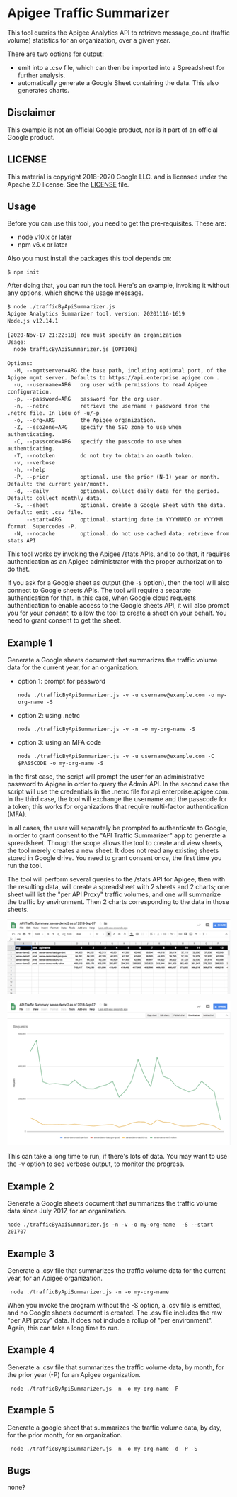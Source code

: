 # Apigee Traffic Summarizer

This tool queries the Apigee Analytics API to retrieve message_count (traffic volume) statistics for an organization, over a given year.

There are two options for output:

- emit into a .csv file, which can then be imported into a Spreadsheet for further analysis.
- automatically generate a Google Sheet containing the data. This also generates charts.

## Disclaimer

This example is not an official Google product, nor is it part of an official Google product.

## LICENSE

This material is copyright 2018-2020 Google LLC.
and is licensed under the Apache 2.0 license. See the [LICENSE](LICENSE) file.

## Usage

Before you can use this tool, you need to get the pre-requisites. These are:
 * node v10.x or later
 * npm v6.x or later

Also you must install the packages this tool depends on:
```
$ npm init
```

After doing that, you can run the tool. Here's an example, invoking it without
any options, which shows the usage message.

```
$ node ./trafficByApiSummarizer.js
Apigee Analytics Summarizer tool, version: 20201116-1619
Node.js v12.14.1

[2020-Nov-17 21:22:18] You must specify an organization
Usage:
  node trafficByApiSummarizer.js [OPTION]

Options:
  -M, --mgmtserver=ARG the base path, including optional port, of the Apigee mgmt server. Defaults to https://api.enterprise.apigee.com .
  -u, --username=ARG   org user with permissions to read Apigee configuration.
  -p, --password=ARG   password for the org user.
  -n, --netrc          retrieve the username + password from the .netrc file. In lieu of -u/-p
  -o, --org=ARG        the Apigee organization.
  -Z, --ssoZone=ARG    specify the SSO zone to use when authenticating.
  -C, --passcode=ARG   specify the passcode to use when authenticating.
  -T, --notoken        do not try to obtain an oauth token.
  -v, --verbose
  -h, --help
  -P, --prior          optional. use the prior (N-1) year or month. Default: the current year/month.
  -d, --daily          optional. collect daily data for the period. Default: collect monthly data.
  -S, --sheet          optional. create a Google Sheet with the data. Default: emit .csv file.
      --start=ARG      optional. starting date in YYYYMMDD or YYYYMM format. Supercedes -P.
  -N, --nocache        optional. do not use cached data; retrieve from stats API
```

This tool works by invoking the Apigee /stats APIs, and to do that, it requires
authentication as an Apigee administrator with the proper authorization to do
that.

If you ask for a Google sheet as output (the `-S` option), then the tool will
also connect to Google sheets APIs. The tool will require a separate
authentication for that.  In this case, when Google cloud requests
authentication to enable access to the Google sheets API, it will also prompt
you for your _consent_, to allow the tool to create a sheet on your behalf. You
need to grant consent to get the sheet.


## Example 1

Generate a Google sheets document that summarizes the traffic volume data for
the current year, for an organization.

* option 1: prompt for password
  ```
  node ./trafficByApiSummarizer.js -v -u username@example.com -o my-org-name -S
  ```
* option 2: using .netrc
  ```
  node ./trafficByApiSummarizer.js -v -n -o my-org-name -S
  ```

* option 3: using an MFA code
  ```
  node ./trafficByApiSummarizer.js -v -u username@example.com -C $PASSCODE -o my-org-name -S
  ```

In the first case, the script will prompt the user for an administrative
password to Apigee in order to query the Admin API.  In the second case the
script will use the credentials in the .netrc file for
api.enterprise.apigee.com. In the third case, the tool will exchange the
username and the passcode for a token; this works for organizations that require
multi-factor authentication (MFA).

In all cases, the user will separately be prompted to authenticate to Google, in order to
grant consent to the "API Traffic Summarizer" app to generate a
spreadsheet. Though the scope allows the tool to create and view sheets, the
tool merely creates a new sheet. It does not read any existing sheets stored in
Google drive. You need to grant consent once, the first time you run the tool.

The tool will perform several queries to the /stats API for Apigee, then with
the resulting data, will create a spreadsheet with 2 sheets and 2 charts; one sheet will
list the "per API Proxy" traffic volumes, and one will summarize the traffic by
environment. Then 2 charts corresponding to the data in those sheets.


![Sheet1](images/screenshot-20180907-083518.png "per-API Proxy traffic sheet")

![Chart1](images/screenshot-20180907-083533.png "per-API Proxy traffic chart")


This can take a long time to run, if there's lots of data. You may want to use
the -v option to see verbose output, to monitor the progress.


## Example 2

Generate a Google sheets document that summarizes the traffic volume data since
July 2017, for an organization.

```
node ./trafficByApiSummarizer.js -n -v -o my-org-name  -S --start 201707
```


## Example 3

Generate a .csv file that summarizes the traffic volume data for the current
year, for an Apigee organization.

```
 node ./trafficByApiSummarizer.js -n -o my-org-name
```


When you invoke the program without the -S option, a .csv file is emitted, and
no Google sheets document is created. The .csv file includes the raw "per API
proxy" data. It does not include a rollup of "per environment".  Again, this
can take a long time to run.


## Example 4

Generate a .csv file that summarizes the traffic volume data, by month, for the prior year (-P) for an Apigee organization.


```
 node ./trafficByApiSummarizer.js -n -o my-org-name -P
```

## Example 5

Generate a google sheet that summarizes the traffic volume data, by day, for the prior month, for an organization.

```
 node ./trafficByApiSummarizer.js -n -o my-org-name -d -P -S
```


## Bugs

none?
